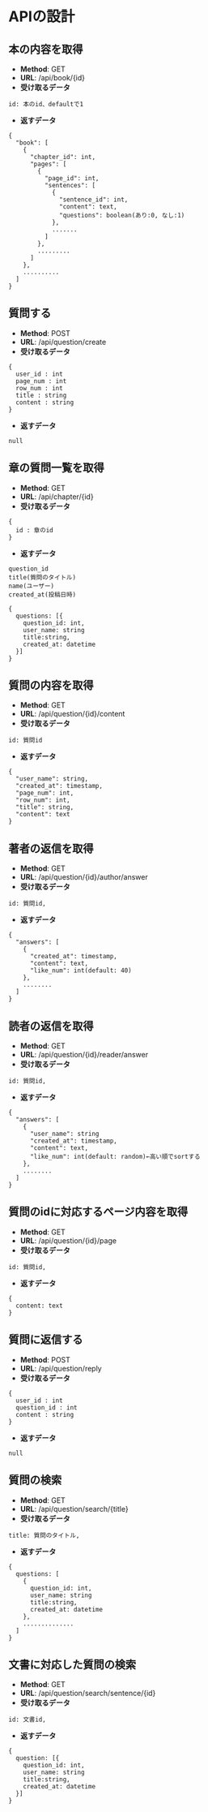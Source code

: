 # APIの設計
## 本の内容を取得
- **Method**: GET
- **URL**: /api/book/{id}
- **受け取るデータ**
```
id: 本のid、defaultで1
```
- **返すデータ**
```
{
  "book": [
    {
      "chapter_id": int,
      "pages": [
        {
          "page_id": int,
          "sentences": [
            {
              "sentence_id": int,
              "content": text,
              "questions": boolean(あり:0, なし:1)
            },
            .......
          ]
        },
        .........
      ]
    },
    ..........
  ]
}
```

## 質問する
- **Method**: POST
- **URL**: /api/question/create
- **受け取るデータ**
```
{
  user_id : int
  page_num : int
  row_num : int
  title : string
  content : string  
}
```
- **返すデータ**
```
null

```

## 章の質問一覧を取得
- **Method**: GET
- **URL**: /api/chapter/{id}
- **受け取るデータ**
```
{
  id : 章のid
}
```
- **返すデータ**
```
question_id
title(質問のタイトル)
name(ユーザー)
created_at(投稿日時)

{
  questions: [{
    question_id: int,
    user_name: string
    title:string,
    created_at: datetime
  }]
}

```


## 質問の内容を取得
- **Method**: GET
- **URL**: /api/question/{id}/content
- **受け取るデータ**
```
id: 質問id
```
- **返すデータ**
```
{
  "user_name": string,
  "created_at": timestamp,
  "page_num": int,
  "row_num": int,
  "title": string,
  "content": text
}
```

## 著者の返信を取得
- **Method**: GET
- **URL**: /api/question/{id}/author/answer
- **受け取るデータ**
```
id: 質問id,
```
- **返すデータ**
```
{
  "answers": [
    {
      "created_at": timestamp,
      "content": text,
      "like_num": int(default: 40)
    },
    ........
  ]
}
```

## 読者の返信を取得
- **Method**: GET
- **URL**: /api/question/{id}/reader/answer
- **受け取るデータ**
```
id: 質問id,
```
- **返すデータ**
```
{
  "answers": [
    {
      "user_name": string
      "created_at": timestamp,
      "content": text,
      "like_num": int(default: random)←高い順でsortする
    },
    ........
  ]
}
```

## 質問のidに対応するページ内容を取得
- **Method**: GET
- **URL**: /api/question/{id}/page
- **受け取るデータ**
```
id: 質問id,
```
- **返すデータ**
```
{
  content: text
}
```

## 質問に返信する
- **Method**: POST
- **URL**: /api/question/reply
- **受け取るデータ**
```
{
  user_id : int
  question_id : int
  content : string
}
```
- **返すデータ**
```
null
```

## 質問の検索
- **Method**: GET
- **URL**: /api/question/search/{title}
- **受け取るデータ**
```
title: 質問のタイトル,
```
- **返すデータ**
```
{
  questions: [
    {
      question_id: int,
      user_name: string
      title:string,
      created_at: datetime
    },
    ..............
  ]
}
```

## 文書に対応した質問の検索
- **Method**: GET
- **URL**: /api/question/search/sentence/{id}
- **受け取るデータ**
```
id: 文書id,
```
- **返すデータ**
```
{
  question: [{
    question_id: int,
    user_name: string
    title:string,
    created_at: datetime
  }]
}
```
